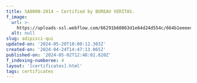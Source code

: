 ```yaml
---
title: SA8000-2014 – Certified by BUREAU VERITAS.
f_image:
  url: >-
    https://uploads-ssl.webflow.com/66291b60863d1e64d24d554c/664b1eeeec9b7c26d380295b_SAAS_Logo.jpg
  alt: null
slug: adipisci-qui
updated-on: '2024-05-20T10:00:12.303Z'
created-on: '2024-04-24T14:47:13.065Z'
published-on: '2024-05-02T12:48:02.820Z'
f_indexing-numberee: 4
layout: '[certificates].html'
tags: certificates
---
```



